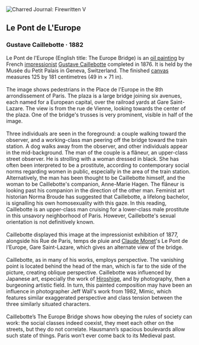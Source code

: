 <div class="artwork-of-the-day">
  <div class="container">
    <div class="img-wrapper">
      <img
        src="https://uploads1.wikiart.org/images/gustave-caillebotte/le-pont-de-l-europe.jpg!Large.jpg"
        alt="Charred Journal: Firewritten V" />
    </div>
    <div class="artwork-detail">
      <div class="artwork-origin"> 
        <h2 class="artwork-name">Le Pont de L'Europe</h2>
        <h3 class="artist">
          Gustave Caillebotte
                    ·  1882
        </h3>
      </div>
      <p class="description">
        <span class="artwork-description-text ng-binding" ng-bind-html="viewModel.ArtworkOfTheDay.Description | unsafe">Le Pont de l'Europe (English title: The Europe Bridge) is an <a target="_blank" href="/en/paintings-by-media/oil-on-sacking">oil painting</a> by French <a target="_blank" href="/en/artists-by-art-movement/impressionism">impressionist</a> <a target="_blank" href="/en/gustave-caillebotte">Gustave Caillebotte</a> completed in 1876. It is held by the Musée du Petit Palais in Geneva, Switzerland. The finished <a target="_blank" href="/en/paintings-by-media/canvas-0">canvas</a> measures 125 by 181 centimetres (49&nbsp;in ×&nbsp;71&nbsp;in).
<br>
<br>The image shows pedestrians in the Place de l'Europe in the 8th arrondissement of Paris. The plaza is a large bridge joining six avenues, each named for a European capital, over the railroad yards at Gare Saint-Lazare. The view is from the rue de Vienne, looking towards the center of the plaza. One of the bridge's trusses is very prominent, visible in half of the image.
<br>
<br>Three individuals are seen in the foreground: a couple walking toward the observer, and a working-class man peering off the bridge toward the train station. A dog walks away from the observer, and other individuals appear in the mid-background. The man of the couple is a flâneur, an upper-class street observer. He is strolling with a woman dressed in black. She has often been interpreted to be a prostitute, according to contemporary social norms regarding women in public, especially in the area of the train station. Alternatively, the man has been thought to be Caillebotte himself, and the woman to be Caillebotte's companion, Anne-Marie Hagen. The flâneur is looking past his companion in the direction of the other man. Feminist art historian Norma Broude has suggested that Caillebotte, a lifelong bachelor, is signalling his own homosexuality with this gaze. In this reading, Caillebotte is an upper-class man cruising for a lower-class male prostitute in this unsavory neighborhood of Paris. However, Caillebotte's sexual orientation is not definitively known.
<br>
<br>Caillebotte displayed this image at the impressionist exhibition of 1877, alongside his Rue de Paris, temps de pluie and <a target="_blank" href="/en/claude-monet">Claude Monet</a>'s Le Pont de l'Europe, Gare Saint-Lazare, which gives an alternate view of the bridge.
<br>
<br>Caillebotte, as in many of his works, employs perspective. The vanishing point is located behind the head of the man, which is far to the side of the picture, creating oblique perspective. Caillebotte was influenced by Japanese art, especially the work of <a target="_blank" href="/en/hiroshige">Hiroshige</a>, and by photography, then a burgeoning artistic field. In turn, this painted composition may have been an influence in photographer Jeff Wall's work from 1982, Mimic, which features similar exaggerated perspective and class tension between the three similarly situated characters.
<br>
<br>Caillebotte’s The Europe Bridge shows how obeying the rules of society can work: the social classes indeed coexist, they meet each other on the streets, but they do not correlate. Hausmann’s spacious boulevards allow such state of things. Paris won’t ever come back to its Medieval past. </span>
                        <div class="text-shadow-container" ng-show="showShadow" style=""></div>
      </p>
    </div>
  </div>

</div>
